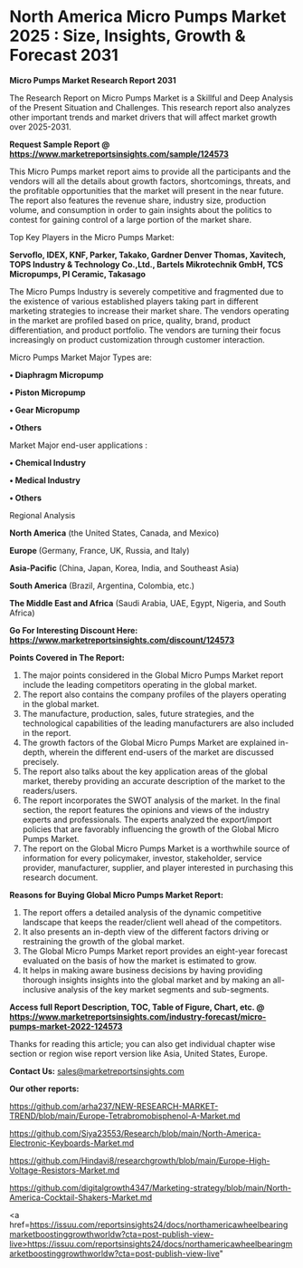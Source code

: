 # North America Micro Pumps Market 2025 : Size, Insights, Growth & Forecast 2031

<strong>Micro Pumps Market Research Report 2031</strong>

The Research Report on Micro Pumps Market is a Skillful and Deep Analysis of the Present Situation and Challenges. This research report also analyzes other important trends and market drivers that will affect market growth over 2025-2031.

<strong>Request Sample Report @ <a href=https://www.marketreportsinsights.com/sample/124573>https://www.marketreportsinsights.com/sample/124573</a></strong>

This Micro Pumps market report aims to provide all the participants and the vendors will all the details about growth factors, shortcomings, threats, and the profitable opportunities that the market will present in the near future. The report also features the revenue share, industry size, production volume, and consumption in order to gain insights about the politics to contest for gaining control of a large portion of the market share.

Top Key Players in the Micro Pumps Market:

<strong>Servoflo, IDEX, KNF, Parker, Takako, Gardner Denver Thomas, Xavitech, TOPS Industry & Technology Co.,Ltd., Bartels Mikrotechnik GmbH, TCS Micropumps, PI Ceramic, Takasago</strong>

The Micro Pumps Industry is severely competitive and fragmented due to the existence of various established players taking part in different marketing strategies to increase their market share. The vendors operating in the market are profiled based on price, quality, brand, product differentiation, and product portfolio. The vendors are turning their focus increasingly on product customization through customer interaction.

Micro Pumps Market Major Types are:

<strong>• Diaphragm Micropump

• Piston Micropump

• Gear Micropump

• Others</strong>

Market Major end-user applications :

<strong>• Chemical Industry

• Medical Industry

• Others</strong>

Regional Analysis

</u><strong><b>North America</b></strong> (the United States, Canada, and Mexico)

<strong><b>Europe </b></strong>(Germany, France, UK, Russia, and Italy)

<strong><b>Asia-Pacific</b></strong> (China, Japan, Korea, India, and Southeast Asia)

<strong><b>South America</b></strong> (Brazil, Argentina, Colombia, etc.)

<strong><b>The Middle East and Africa</b></strong> (Saudi Arabia, UAE, Egypt, Nigeria, and South Africa)

<strong>Go For Interesting Discount Here: <a href=https://www.marketreportsinsights.com/discount/124573>https://www.marketreportsinsights.com/discount/124573</a></strong>

<strong>Points Covered in The Report:</strong>
<ol>
  <li>The major points considered in the Global Micro Pumps Market report include the leading competitors operating in the global market.</li>
  <li>The report also contains the company profiles of the players operating in the global market.</li>
  <li>The manufacture, production, sales, future strategies, and the technological capabilities of the leading manufacturers are also included in the report.</li>
  <li>The growth factors of the Global Micro Pumps Market are explained in-depth, wherein the different end-users of the market are discussed precisely.</li>
  <li>The report also talks about the key application areas of the global market, thereby providing an accurate description of the market to the readers/users.</li>
  <li>The report incorporates the SWOT analysis of the market. In the final section, the report features the opinions and views of the industry experts and professionals. The experts analyzed the export/import policies that are favorably influencing the growth of the Global Micro Pumps Market.</li>
  <li>The report on the Global Micro Pumps Market is a worthwhile source of information for every policymaker, investor, stakeholder, service provider, manufacturer, supplier, and player interested in purchasing this research document.</li>
</ol>
<strong>Reasons for Buying Global Micro Pumps Market Report:</strong>

<ol>
  <li>The report offers a detailed analysis of the dynamic competitive landscape that keeps the reader/client well ahead of the competitors.</li>
  <li>It also presents an in-depth view of the different factors driving or restraining the growth of the global market.</li>
  <li>The Global Micro Pumps Market report provides an eight-year forecast evaluated on the basis of how the market is estimated to grow.</li>
  <li>It helps in making aware business decisions by having providing thorough insights insights into the global market and by making an all-inclusive analysis of the key market segments and sub-segments.</li>
</ol>
<strong>Access full Report Description, TOC, Table of Figure, Chart, etc. @ <a href=https://www.marketreportsinsights.com/industry-forecast/micro-pumps-market-2022-124573>https://www.marketreportsinsights.com/industry-forecast/micro-pumps-market-2022-124573</a></strong>


Thanks for reading this article; you can also get individual chapter wise section or region wise report version like Asia, United States, Europe.

<strong>Contact Us:</strong>
sales@marketreportsinsights.com

<strong>Our other reports:</strong>

<a href=https://github.com/arha237/NEW-RESEARCH-MARKET-TREND/blob/main/Europe-Tetrabromobisphenol-A-Market.md>https://github.com/arha237/NEW-RESEARCH-MARKET-TREND/blob/main/Europe-Tetrabromobisphenol-A-Market.md</a>

<a href=https://github.com/Siya23553/Research/blob/main/North-America-Electronic-Keyboards-Market.md>https://github.com/Siya23553/Research/blob/main/North-America-Electronic-Keyboards-Market.md</a>

<a href=https://github.com/Hindavi8/researchgrowth/blob/main/Europe-High-Voltage-Resistors-Market.md>https://github.com/Hindavi8/researchgrowth/blob/main/Europe-High-Voltage-Resistors-Market.md</a>

<a href=https://github.com/digitalgrowth4347/Marketing-strategy/blob/main/North-America-Cocktail-Shakers-Market.md>https://github.com/digitalgrowth4347/Marketing-strategy/blob/main/North-America-Cocktail-Shakers-Market.md</a>

<a href=https://issuu.com/reportsinsights24/docs/northamericawheelbearingmarketboostinggrowthworldw?cta=post-publish-view-live>https://issuu.com/reportsinsights24/docs/northamericawheelbearingmarketboostinggrowthworldw?cta=post-publish-view-live</a>"
